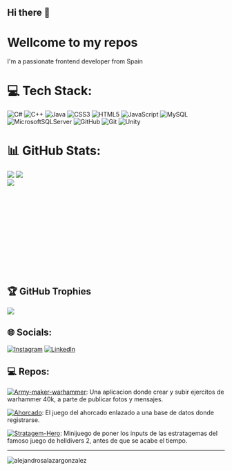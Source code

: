 ## Hi there 👋

<h1>Wellcome to my repos</h1>
<p>I'm a passionate frontend developer from Spain</p>


# 💻 Tech Stack:
![C#](https://img.shields.io/badge/c%23-%23239120.svg?style=for-the-badge&logo=csharp&logoColor=white) ![C++](https://img.shields.io/badge/c++-%2300599C.svg?style=for-the-badge&logo=c%2B%2B&logoColor=white) ![Java](https://img.shields.io/badge/java-%23ED8B00.svg?style=for-the-badge&logo=openjdk&logoColor=white) ![CSS3](https://img.shields.io/badge/css3-%231572B6.svg?style=for-the-badge&logo=css3&logoColor=white) ![HTML5](https://img.shields.io/badge/html5-%23E34F26.svg?style=for-the-badge&logo=html5&logoColor=white) ![JavaScript](https://img.shields.io/badge/javascript-%23323330.svg?style=for-the-badge&logo=javascript&logoColor=%23F7DF1E) ![MySQL](https://img.shields.io/badge/mysql-4479A1.svg?style=for-the-badge&logo=mysql&logoColor=white) ![MicrosoftSQLServer](https://img.shields.io/badge/Microsoft%20SQL%20Server-CC2927?style=for-the-badge&logo=microsoft%20sql%20server&logoColor=white) ![GitHub](https://img.shields.io/badge/github-%23121011.svg?style=for-the-badge&logo=github&logoColor=white) ![Git](https://img.shields.io/badge/git-%23F05033.svg?style=for-the-badge&logo=git&logoColor=white) ![Unity](https://img.shields.io/badge/unity-%23000000.svg?style=for-the-badge&logo=unity&logoColor=white)
# 📊 GitHub Stats:
![](https://github-readme-stats.vercel.app/api?username=alejandrosalazargonzalez&theme=dark&hide_border=false&include_all_commits=false&count_private=false)
![](https://nirzak-streak-stats.vercel.app/?user=alejandrosalazargonzalez&theme=dark&hide_border=false)<br/>
![](https://github-readme-stats.vercel.app/api/top-langs/?username=alejandrosalazargonzalez&theme=dark&hide_border=false&include_all_commits=false&count_private=false&layout=compact)
<img src="https://github.com/user-attachments/assets/9a323237-e934-4751-a93d-5dae4dfac39c" width=200px style="padding-left: 1200px"> </img>


## 🏆 GitHub Trophies
![](https://github-profile-trophy.vercel.app/?username=alejandrosalazargonzalez&theme=onedark&no-frame=false&no-bg=false&margin-w=4)

## 🌐 Socials:
[![Instagram](https://img.shields.io/badge/Instagram-%23E4405F.svg?logo=Instagram&logoColor=white)](https://instagram.com/salaneitor) 
[![LinkedIn](https://img.shields.io/badge/LinkedIn-%230077B5.svg?logo=linkedin&logoColor=white)](https://linkedin.com/in/[salazar](https://www.linkedin.com/in/alejandro-salazar-gonz%C3%A1lez-941b8031a/)) 

## 💻 Repos:
[![Army-maker-warhammer](Army-maker-warhammer)](https://github.com/alejandrosalazargonzalez/army-maker-warhammer): Una aplicacion donde crear y subir ejercitos de warhammer 40k, a parte de publicar fotos y mensajes.

[![Ahorcado](Ahorcado)](https://github.com/alejandrosalazargonzalez/juego-del-ahorcado): El juego del ahorcado enlazado a una base de datos donde registrarse.

[![Stratagem-Hero](Stratagem-Hero)](https://github.com/alejandrosalazargonzalez/Stratagem-Hero): Minijuego de poner los inputs de las estratagemas del famoso juego de helldivers 2, antes de que se acabe el tiempo.

____ 
<p align="left"> <img src="https://komarev.com/ghpvc/?username=alejandrosalazargonzalez&label=Profile%20views&color=0e75b6&style=flat" alt="alejandrosalazargonzalez" /> </p>
</p>

